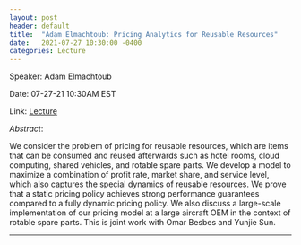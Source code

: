 ```yaml
---
layout: post
header: default
title:  "Adam Elmachtoub: Pricing Analytics for Reusable Resources"
date:   2021-07-27 10:30:00 -0400
categories: Lecture
---
```


Speaker: Adam Elmachtoub

Date: 07-27-21 10:30AM EST

Link: [Lecture](https://columbiauniversity.zoom.us/j/93079929576?pwd=K1d1WHFjempUcUNsWHZFNHlQc2N5UT09)


*Abstract*: 

We consider the problem of pricing for reusable resources, which are items that can be consumed and reused afterwards such as hotel rooms, cloud computing, shared vehicles, and rotable spare parts. We develop a model to maximize a combination of profit rate, market share, and service level, which also captures the special dynamics of reusable resources. We prove that a static pricing policy achieves strong performance guarantees compared to a fully dynamic pricing policy. We also discuss a large-scale implementation of our pricing model at a large aircraft OEM in the context of rotable spare parts. This is joint work with Omar Besbes and Yunjie Sun.


______
